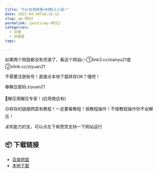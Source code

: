 ```yaml
---
title: "Fer在地铁里+69和三人组~"
date: 2025-04-30T18:14:12
slug: wp-9032
permalink: /posts/wp-9032/
categories:
  - 动漫
  - 动漫盖
tags:

---
```


如果两个网盘都没有资源了，看这个网站👉①link3.cc/xianyu21或②vlink.cc/ziyuan21

不需要注册账号！直接点本地下载转存OK？懂吧！

🟢解压密码:ziyuan21

🔵解压用解压专家！(应用商店有)

🟡转存的链接网盘有教程！一定要看教程！按教程操作！不按教程操作你不会解压！

💰🈶能力的宝，可以点左下角赞赏支持一下网站运行

## 📦 下载链接
- [百度网盘](https://blziyuan21.com/pay-download/9032?key=7d6deab1d8&down_id=0)
- [本地下载](https://blziyuan21.com/pay-download/9032?key=7d6deab1d8&down_id=1)


